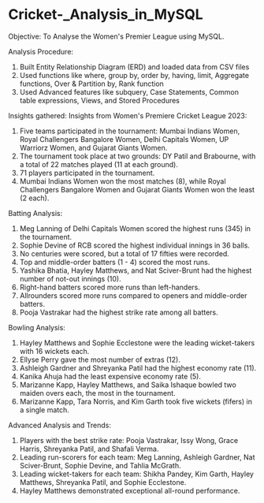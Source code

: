 # Cricket-_Analysis_in_MySQL

Objective: To Analyse the Women's Premier League using MySQL.

Analysis Procedure:
1) Built Entity Relationship Diagram (ERD) and loaded data from CSV files
2) Used functions like where, group by, order by, having, limit, Aggregate functions, Over & Partition by, Rank function
3) Used Advanced features like subquery, Case Statements, Common table expressions, Views, and Stored Procedures

Insights gathered:
Insights from Women's Premiere Cricket League 2023:

1. Five teams participated in the tournament: Mumbai Indians Women, Royal Challengers Bangalore Women, Delhi Capitals Women, UP Warriorz Women, and Gujarat Giants Women.
2. The tournament took place at two grounds: DY Patil and Brabourne, with a total of 22 matches played (11 at each ground).
3. 71 players participated in the tournament.
4. Mumbai Indians Women won the most matches (8), while Royal Challengers Bangalore Women and Gujarat Giants Women won the least (2 each).

Batting Analysis:

1. Meg Lanning of Delhi Capitals Women scored the highest runs (345) in the tournament.
2. Sophie Devine of RCB scored the highest individual innings in 36 balls.
3. No centuries were scored, but a total of 17 fifties were recorded.
4. Top and middle-order batters (1 - 4) scored the most runs.
5. Yashika Bhatia, Hayley Matthews, and Nat Sciver-Brunt had the highest number of not-out innings (10).
6. Right-hand batters scored more runs than left-handers.
7. Allrounders scored more runs compared to openers and middle-order batters.
8. Pooja Vastrakar had the highest strike rate among all batters.

Bowling Analysis:

1. Hayley Matthews and Sophie Ecclestone were the leading wicket-takers with 16 wickets each.
2. Ellyse Perry gave the most number of extras (12).
3. Ashleigh Gardner and Shreyanka Patil had the highest economy rate (11).
4. Kanika Ahuja had the least expensive economy rate (5).
5. Marizanne Kapp, Hayley Matthews, and Saika Ishaque bowled two maiden overs each, the most in the tournament.
6. Marizanne Kapp, Tara Norris, and Kim Garth took five wickets (fifers) in a single match.

Advanced Analysis and Trends:
1. Players with the best strike rate: Pooja Vastrakar, Issy Wong, Grace Harris, Shreyanka Patil, and Shafali Verma.
2. Leading run-scorers for each team: Meg Lanning, Ashleigh Gardner, Nat Sciver-Brunt, Sophie Devine, and Tahlia McGrath.
3. Leading wicket-takers for each team: Shikha Pandey, Kim Garth, Hayley Matthews, Shreyanka Patil, and Sophie Ecclestone.
4. Hayley Matthews demonstrated exceptional all-round performance.
